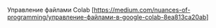 Управление файлами Colab 
[https://medium.com/nuances-of-programming/управление-файлами-в-google-colab-8ea813ca20ab]
